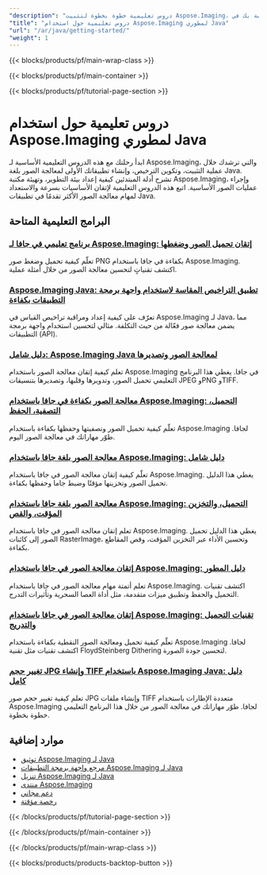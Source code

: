 ```yaml
---
"description": "دروس تعليمية خطوة بخطوة لتثبيت Aspose.Imaging، والترخيص، والإعداد، وإنشاء تطبيقات معالجة الصور الأولى الخاصة بك في Java."
"title": "دروس تعليمية حول استخدام Aspose.Imaging لمطوري Java"
"url": "/ar/java/getting-started/"
"weight": 1
---
```


{{< blocks/products/pf/main-wrap-class >}}

{{< blocks/products/pf/main-container >}}

{{< blocks/products/pf/tutorial-page-section >}}
# دروس تعليمية حول استخدام Aspose.Imaging لمطوري Java

ابدأ رحلتك مع هذه الدروس التعليمية الأساسية لـ Aspose.Imaging، والتي ترشدك خلال عملية التثبيت، وتكوين الترخيص، وإنشاء تطبيقاتك الأولى لمعالجة الصور بلغة Java. تشرح أدلة المبتدئين كيفية إعداد بيئة التطوير، وتهيئة مكتبة Aspose.Imaging، وإجراء عمليات الصور الأساسية. اتبع هذه الدروس التعليمية لإتقان الأساسيات بسرعة والاستعداد لمهام معالجة الصور الأكثر تقدمًا في تطبيقات Java.

## البرامج التعليمية المتاحة

### [برنامج تعليمي في جافا لـ Aspose.Imaging: إتقان تحميل الصور وضغطها](./master-image-handling-java-aspose-imaging/)
تعلّم كيفية تحميل وضغط صور PNG بكفاءة في جافا باستخدام Aspose.Imaging. اكتشف تقنياتٍ لتحسين معالجة الصور من خلال أمثلة عملية.

### [Aspose.Imaging Java: تطبيق التراخيص المقاسة لاستخدام واجهة برمجة التطبيقات بكفاءة](./aspose-imaging-java-metered-licensing-usage/)
تعرّف على كيفية إعداد ومراقبة تراخيص القياس في Aspose.Imaging لـ Java، مما يضمن معالجة صور فعّالة من حيث التكلفة. مثالي لتحسين استخدام واجهة برمجة التطبيقات (API).

### [دليل شامل: Aspose.Imaging Java لمعالجة الصور وتصديرها](./aspose-imaging-java-image-processing-guide/)
تعلم كيفية إتقان معالجة الصور باستخدام Aspose.Imaging في جافا. يغطي هذا البرنامج التعليمي تحميل الصور، وتدويرها وقلبها، وتصديرها بتنسيقات JPEG وPNG وTIFF.

### [معالجة الصور بكفاءة في جافا باستخدام Aspose.Imaging: التحميل، التصفية، الحفظ](./master-image-processing-java-aspose-imaging/)
تعلّم كيفية تحميل الصور وتصفيتها وحفظها بكفاءة باستخدام Aspose.Imaging لجافا. طوّر مهاراتك في معالجة الصور اليوم.

### [معالجة الصور بلغة جافا باستخدام Aspose.Imaging: دليل شامل](./java-image-processing-aspose-imaging-guide/)
تعلّم كيفية إتقان معالجة الصور في جافا باستخدام Aspose.Imaging. يغطي هذا الدليل تحميل الصور وتخزينها مؤقتًا وضبط جاما وحفظها بكفاءة.

### [معالجة الصور بلغة جافا باستخدام Aspose.Imaging: التحميل، والتخزين المؤقت، والقص](./java-image-processing-aspose-imaging-load-cache-crop/)
تعلم إتقان معالجة الصور في جافا باستخدام Aspose.Imaging. يغطي هذا الدليل تحميل الصور إلى كائنات RasterImage، وتحسين الأداء عبر التخزين المؤقت، وقص المقاطع بكفاءة.

### [إتقان معالجة الصور في جافا باستخدام Aspose.Imaging: دليل المطور](./master-image-processing-java-aspose-imaging-guide/)
تعلم أتمتة مهام معالجة الصور في جافا باستخدام Aspose.Imaging. اكتشف تقنيات التحميل والحفظ وتطبيق ميزات متقدمة، مثل أداة العصا السحرية وتأثيرات التدرج.

### [إتقان معالجة الصور في جافا باستخدام Aspose.Imaging: تقنيات التحميل والتدريج](./aspose-imaging-java-image-processing/)
تعلّم كيفية تحميل ومعالجة الصور النقطية بكفاءة باستخدام Aspose.Imaging لجافا. اكتشف تقنيات مثل تقنية FloydSteinberg Dithering لتحسين جودة الصورة.

### [تغيير حجم JPG وإنشاء TIFF باستخدام Aspose.Imaging Java: دليل كامل](./master-image-processing-aspose-imaging-java/)
تعلم كيفية تغيير حجم صور JPG وإنشاء ملفات TIFF متعددة الإطارات باستخدام Aspose.Imaging لجافا. طوّر مهاراتك في معالجة الصور من خلال هذا البرنامج التعليمي خطوة بخطوة.

## موارد إضافية

- [توثيق Aspose.Imaging لـ Java](https://docs.aspose.com/imaging/java/)
- [مرجع واجهة برمجة التطبيقات Aspose.Imaging لـ Java](https://reference.aspose.com/imaging/java/)
- [تنزيل Aspose.Imaging لـ Java](https://releases.aspose.com/imaging/java/)
- [منتدى Aspose.Imaging](https://forum.aspose.com/c/imaging)
- [دعم مجاني](https://forum.aspose.com/)
- [رخصة مؤقتة](https://purchase.aspose.com/temporary-license/)

{{< /blocks/products/pf/tutorial-page-section >}}

{{< /blocks/products/pf/main-container >}}

{{< /blocks/products/pf/main-wrap-class >}}

{{< blocks/products/products-backtop-button >}}